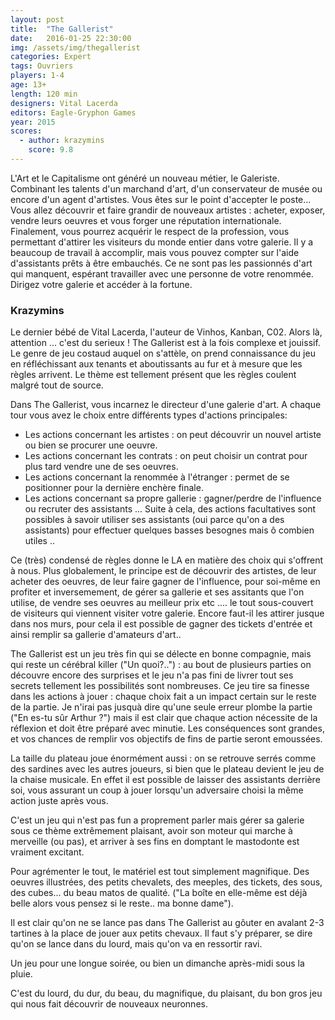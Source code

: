 ```yaml
---
layout: post
title:  "The Gallerist"
date:   2016-01-25 22:30:00
img: /assets/img/thegallerist
categories: Expert
tags: Ouvriers
players: 1-4
age: 13+
length: 120 min
designers: Vital Lacerda
editors: Eagle-Gryphon Games
year: 2015
scores:
  - author: krazymins
    score: 9.8
---
```


<span>L'Art et le Capitalisme ont généré un nouveau métier, le Galeriste.
Combinant les talents d'un marchand d'art, d'un conservateur de musée ou encore d'un agent d'artistes. Vous êtes sur le point d'accepter le poste...
Vous allez découvrir et faire grandir de nouveaux artistes : acheter, exposer, vendre leurs oeuvres et vous forger une réputation internationale.
Finalement, vous pourrez acquérir le respect de la profession, vous permettant d'attirer les visiteurs du monde entier dans votre galerie. Il y a beaucoup de travail à accomplir, mais vous pouvez compter sur l'aide d'assistants prêts à être embauchés. Ce ne sont pas les passionnés d'art qui manquent, espérant travailler avec une personne de votre renommée. Dirigez votre galerie et accéder à la fortune.</span>

### Krazymins
Le dernier bébé de Vital Lacerda, l'auteur de Vinhos, Kanban, C02.
Alors là, attention ... c'est du serieux !
The Gallerist est à la fois complexe et jouissif.
Le genre de jeu costaud auquel on s'attèle, on prend connaissance du jeu en réfléchissant aux tenants et aboutissants au fur et à mesure que les règles arrivent.
Le thème est tellement présent que les règles coulent malgré tout de source.

Dans The Gallerist, vous incarnez le directeur d'une galerie d'art.
A chaque tour vous avez le choix entre différents types d'actions principales:
- Les actions concernant les artistes : on peut découvrir un nouvel artiste ou bien se procurer une oeuvre.
- Les actions concernant les contrats : on peut choisir un contrat pour plus tard vendre une de ses oeuvres.
- Les actions concernant la renommée à l'étranger : permet de se positionner pour la dernière enchère finale.
- Les actions concernant sa propre gallerie : gagner/perdre de l'influence ou recruter des assistants ...
Suite à cela, des actions facultatives sont possibles à savoir utiliser ses assistants (oui parce qu'on a des assistants) pour effectuer quelques basses besognes mais ô combien utiles ..  

Ce (très) condensé de règles donne le LA en matière des choix qui s'offrent à nous.
Plus globalement, le principe est de découvrir des artistes, de leur acheter des oeuvres, de leur faire gagner de l'influence, pour soi-même en profiter et inversemement, de gérer sa gallerie et ses assitants que l'on utilise, de vendre ses oeuvres au meilleur prix etc .... le tout sous-couvert de visiteurs qui viennent visiter votre galerie.
Encore faut-il les attirer jusque dans nos murs, pour cela il est possible de gagner des tickets d'entrée et ainsi remplir sa gallerie d'amateurs d'art..

The Gallerist est un jeu très fin qui se délecte en bonne compagnie, mais qui reste un cérébral killer ("Un quoi?..") : au bout de plusieurs parties on découvre encore des surprises et le jeu n'a pas fini de livrer tout ses secrets tellement les possibilités sont nombreuses.
Ce jeu tire sa finesse dans les actions à jouer : chaque choix fait a un impact certain sur le reste de la partie. Je n'irai pas jusquà dire qu'une seule erreur plombe la partie ("En es-tu sûr Arthur ?") mais il est clair que chaque action nécessite de la réflexion et doit être préparé avec minutie.
Les conséquences sont grandes, et vos chances de remplir vos objectifs de fins de partie seront emoussées.

La taille du plateau joue énormément aussi : on se retrouve serrés comme des sardines avec les autres joueurs, si bien que le plateau devient le jeu de la chaise musicale. En effet il est possible de laisser des assistants derrière soi, vous assurant un coup à jouer lorsqu'un adversaire choisi la même action juste après vous.

C'est un jeu qui n'est pas fun a proprement parler mais gérer sa galerie sous ce thème extrêmement plaisant, avoir son moteur qui marche à merveille (ou pas), et arriver à ses fins en domptant le mastodonte est vraiment excitant.

Pour agrémenter le tout, le matériel est tout simplement magnifique. Des oeuvres illustrées, des petits chevalets, des meeples, des tickets, des sous, des cubes... du beau matos de qualité. ("La boîte en elle-même est déjà belle alors vous pensez si le reste..  ma bonne dame").

Il est clair qu'on ne se lance pas dans The Gallerist au gôuter en avalant 2-3 tartines à la place de jouer aux petits chevaux. Il faut s'y préparer, se dire qu'on se lance dans du lourd, mais qu'on va en ressortir ravi.

Un jeu pour une longue soirée, ou bien un dimanche après-midi sous la pluie.

C'est du lourd, du dur, du beau, du magnifique, du plaisant, du bon gros jeu qui nous fait découvrir de nouveaux neuronnes.
